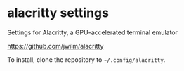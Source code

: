 # alacritty settings

Settings for Alacritty, a GPU-accelerated terminal emulator

https://github.com/jwilm/alacritty

To install, clone the repository to `~/.config/alacritty`.
